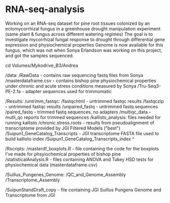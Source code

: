 # RNA-seq-analysis
Working on an RNA-seq dataset for pine root tissues colonized by an ectomycorrhizal fungus in a greenhouse drought manipulation experiment (same plant & fungus across different watering regimes)
The goal is to investigate mycorrhizal fungal response to drought through differential gene expression and physiochemical properties 
Genome is now available for this fungus, which was not when Sonya Erlandson was working on this project, and got the samples sequenced. 

cd Volumes/Mykodrive_B3/Andrea


/data:
/RawData - contains raw sequencing fastq files from Sonya
/masterdataframe.csv - contains bishop pine physiochemical properties under chronic and acute stress conditions measured by Sonya
/Tru-Seq3-PE-2.fa - adapter sequences used for trimmomatic


/Results:
/untrimm_fastqc:
  /fastqchtml - untrimmed fastqc results
  /fastqczip - untrimmed fastqc results
  /unpaired_fastq - untrimmed fastq sequences
  /paired_fastq - trimmed fastq sequences, no adapters
  /multiqc_data - mutli_qc reports for trimmed sequences 
  /kallisto_analysis: files needed for running kallisto 
    /chronic.stress.roots - results from pseudoalignment of transcriptome provided by JGI Filtered Models ("best")
    /Suipun1_GeneCatalog_Transcripts - JGI transcriptome FASTA file used to build kallisto index 
    /Suipun1_GeneCatalog_Transcripts_index ^
    
/Rscripts: 
  /masterdf_boxplots.R - file containing the code for the boxplots I've made for phsyiochemical properties of bishop pine
  /statisticalAnalysis.R - files containing ANOVA and Tukey HSD tests for physiochemical data (masterdataframe.csv) 
 
/Suillus_Pungenes_Genome: 
  /QC_and_Genome_Assembly
  /Transcriptome_Assembly
  
/SuipunStandDraft_copy - file containing JGI Suillus Pungens Genome and Transcriptome from JGI 
